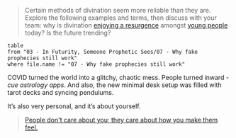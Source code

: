 > Certain methods of divination seem more reliable than they are. Explore the following examples and terms, then discuss with your team: why is divination [enjoying a resurgence](https://abcnews.go.com/GMA/Living/interest-spirituality-witchcraft-rise-amid-covid-19-tiktok/story?id=83268461) amongst [young people](https://www.uscannenbergmedia.com/2022/02/12/the-art-of-fortunetelling-from-tradition-to-pop-culture/) today? Is the future trending?

```dataview
table
from "03 - In Futurity, Someone Prophetic Sees/07 - Why fake prophecies still work"
where file.name != "07 - Why fake prophecies still work"
```

COVID turned the world into a glitchy, chaotic mess. People turned inward - *cue astrology apps*. And also, the new minimal desk setup was filled with tarot decks and syncing pendulums.

It’s also very personal, and it’s about yourself.

> [People don't care about you; they care about how you make them feel.](https://www.reddit.com/r/socialskills/comments/1d91a2t/debate_people_dont_care_about_you_they_care_about/)
